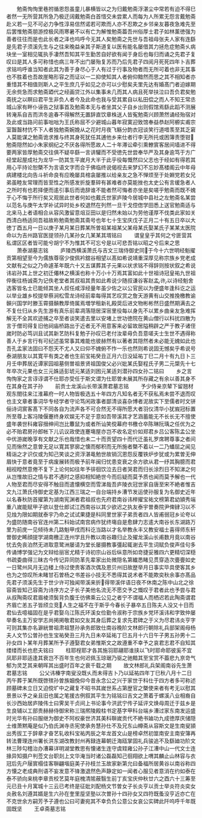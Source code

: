 <!-- { "loadSidebar": true } -->
　　勉斋恂恂里巷拊循恩怨虽童儿暴横皆以之为归戴勉斋浮湛尘中常若有迫不得巳者然一无所营其所急乃极迂阔戴勉斋白首惜交未尝累人而每为人所累无怨言戴勉斋赴义若一见不可必力争性淳易信然诺若可欺而人亦不忍欺之乡邻亲友暮夜急难先至后罢惟勉斋朋游控极风雨寒暑不以有亡为解惟勉斋葢吾州俗厚士君子如林薰徳强为善者往往而是也此长者之泽也呜呼今无其人矣勉斋之先世与吾祖母张夫人家有连繇是先君子须溪先生与之往来晚益亲其子斯道复以医有能名屡借其力拯危症勉斋乆病块坐一室相见辄执手凄然吾知其平生勤苦自好欲有闻于身后也每归而诵之先君子复叹曰是其人多可称惜也病三年不出门屡殆复苏而乃后先君子四阅月死死四年卜吉葬求铭呜呼谁当知者此其为善于身尽心于人有过于行事及物者而无所可着也非无其事也不胜着也吾故崖略形容之而证以一二抑使知其人者俯仰黯然而思之其不相知者亦重惜其不相值则斯人之平生庶几乎如见之亦可以少慰矣夫里先达有婚髙门者迫嫁期无余赀急而求勉斋廼代之经画贷江外以集事未几而其人病且死举扶泣曰吾负君矣勉斋抚之以瞑曰君平生非负人者今及此命也我与受其累自以私田偿之而人不知王常丞城山家有畔仆诬告之狱事首及勉斋本无与者坐其父子自乡出则假馆焉繇此蹈不测展转淹系自吉而洪冬逾春不得解然无置辞直饮章株送人皆寃勉斋兴顾萧然诵经殆宿对及此或当路问前事咄咄为王氏称屈不少避城山暮年寂寞迎致馆奉益恭赵阿榞实甫宗室齧齧材伉不下人者独勉斋婉娩从之花时月夜飞觞分韵衣冠谈笑行道唶羡至其乏窘人莫能谋之勉斋诡求推与终其身死犹任其逋他乡来仕者行李无所托或困簿责堕钳勉斋隠然如小朱家纲纪之不厌各得所愿故人二十年滞讼牵引熏轑賔客居间墙进不得要两家皆厚勉斋交往俱不疑卒繇一言讲驩而不受徳先世尝奉华严及其身逾笃于方广经堂起屋成社为龙华一防其生平嵗月大半于此乎役每慨然曰父志也于经如有得若其用心平持论恕槩不为言语文字而合于佛临终说偈视去来梦幻不忘妙髙楼阁云中年母病建楼北向告斗祈命良有应晚屡具棺衾屡推以给亲友之急不惮烦至于处婣党若女兄弟虽睦友常理而皆至性之所感发折旋羣碎有甚难者亦莫能挫也太史公有言缓急者人之所时有也若择便而逺引事后而诡辞谁不能者然可悔者亦坐是矣嗟乎勉斋而既不媿于心不悔于所行矣又观居此世者何如也戴氏世家庐陵今居城中县社之左勉斋名某尝以范名与庚午太学补试异时处乡校退然在列然一旦干戈倥偬学田悉上送官勉斋适与北来马上者语相合从容风激留意俎豆田以是归然未始以为劳他谨厚不伐类此家如关西清白杨适同吾祖故称勉斋勉斋其斋号也年七十生宝庆戊子正月二十有五日卒以大徳丁酉五月一日以庚子某月某日葬某所曽祖某祖某父某母某氏娶某氏子某某太医院命以为吉州路官医提领孙几某孙女几某某其壻铭曰
　　谓皇皇乎其何之兮匪营其私谓区区者皆可能兮胡宁不为惟其不可忘兮是以可悲吾铭以昭之兮后来之思
　　萧泰湖墓志铭
　　庐陵西横溪萧氏与吉文三瑞侍御史同于今十六世明经魁擢贡第相望至今为儒族尊宿少俊佩衿舘谷相望以髙如希说靖重深厚见称宗族乡党老成文献有之似之乃命遽革年既六十又五谋葬其子元果以状求铭不得辞则按状叙之希说讳岩孙其上世之初迁僊林之横溪也称十万小十万焉其富如此十世祖诗冠皇祐九世祖倅衡往杨诚斋为记佚老堂者其叔祖其贵如此希说少随叔谦谷客赵孟许以诗经魁舍选客皆名士已能倾其坐人叔任咸淳经量年虽少佐之以公官民以为便盛年逢科讫之运以举业雄乡校提举蔡涧松雪龙诗经前辈每得其艺叹赏之詹天游黄有山交推挽檄教谕贑兴国学时滕玉霄摄贑教厚倚属焉増学租新礼殿奨后进文物彬彬然日盛然期满去之不复仕归从乡先生游有真乐前辈凋落隠居深宻里役每以身先不以累乡曲亲友急难挥解无不全其欢迹捕之卒至者谈笑遣去里以安堵上世功徳院在黄山僧行以科扰四散为言于僧司得复旧他祠庙桥路出于近者无不用意客来必留故居隘稍辟之严于教子诸侄嵗时防必笃训且试其新艺防科复勉子孙叹已老付汝辈毋负吾意嗟夫士生世不遇得称善人于乡言行有可纪述虽常事其难能也彼赫然有以著者其隠然者未必能无媿如此也吾孔孟家法固曰不怨天不尤人又曰仰不媿俯不怍一乐也然则希说固无憾矣乎希说号泰湖朋友以其寛平有类之者也生前宝祐癸丑正月六日没延祐丁巳二月十有九日卜三月壬申葬居近谭家园祖墓侧曽祖景贤祖国俊父必兴妣某氏娶程氏子男二元槼先十七年卒次元果也女三元姝适彭琥元某适刘囦元某适刘潜孙四女孙二铭曰
　　乡之言恂恂家之言谆谆谓不仕耶亦受任于斯文谓为仕耶曽未展其所存藏之有余以善其身不在其身在其子孙
　　前贡士龙溪山长带溪萧君墓志铭
　　予少侍亲京辇下留翘材观东閤往来江淮幕府一时人物皆极选五十年四方凡知名者无不获私焉未尝不退而叹也主文章者事词华专经学者守论笃闲政事者鄙清谈喜杂博者泥故实下至儒者时文骈俪诗词賔客髙下不同各自为流声各不可合然无不得所愿大者羽仪清华小犹峩冠标置所至尊上客冯陵偃蹇终身欢娱无不足于意如吾带溪其才艺涵蓄能无不长长无不擅使盛年袭世科雍容搢绅间岂比麞鼠为或者所讪笑傥幕府书檄仓卒陈琳阮瑀之任优为之必不贻君房孙郎帐下儿讥议政使连蹇塲屋亦岂不收名定价如郑君乡吕公客陈孟公坐中优游嵗晚享有文献之乐也哉惜也未二十而贡望四十而代迁虽礼罗席聘尊事之者间见而愀然之意曽无足以寛其寥廓之懐而郁积而无所施者槩不着以一二乃蟠屈之闻见精诣之才识仅或为知己笑谈之资浮湛黾勉世故销沉恩怨反覆铁炉步犹或为累曽无伸眉快于意者竟至于病废展转而极予前年闽归忧患变衰之余方欲从君一纾其胸臆而君相视瞠然意倦不复下上论何如往年予徘徊饮泣去日者哭君而归长涂烈日不知涕之何从岂惟故旧之情与君不遇时之感抑相知絶世今而后疑而莫予质也闻而莫予解也一代人物至君而尽安得不触目而遣懐横空而雪涕哉吾庐陵衣冠世家自唐至宋不絶者惟吉文九江萧氏侍御史定基为江西三瑞之一自台端持乡漕节发运使孙服复为名御史近年以名春秋防首擢第为湖南宪渊者君祖叔也先府君南谷讳榉擢宝祐文榜第君幼頴秀端重八嵗能赋甲子欲以登仕郎试江西南谷以其少欲迟之执友泰宇曽奏院尹俾肄习以不见烛为限如期就泰宇乃命之试试果捷是科同里世家子弟贡者四人皆甫弱冠乡论夸以为盛防随南谷官连州第二科始试南宫病作犹终塲自是愈肆力志逺大南谷长东湖路万里为前庑一见倾待未几路魁甲戌而科讫当路以才名举教永丰又教安福士喜得师东轩曽御史睎顔提学湖南檄正连州学且升教以南谷趣归止及擢龙溪山长甫数月竟以南谷忧去免丧泊然无进取意鹭洲屡请为堂长屡摄教事彊起辄谢去平生词赋负俊声佳句多传诵博学强记为文辩给丽宻尤精于诗初宗山谷后纵意所如竒捷妥雅四六更精切深穏书疏委曲得三昧古今传记异同防革先辈家出处微隠名第纎悉睹见贯穿造次亹亹如史一日鹭州风月无边楼上侍过使贵客酒次偶及恩贝州旧故歴举月日事实毕具使客其乡也为之惊叹所未睹甘石曽杨之书差谷小技无不悉得其说术者不能欺奕秋余事亦髙品先君子须溪先生于世少许可独闻带溪来折得带溪伴语日夜不休南之陈中山北之徐容斋皆知己容斋为诗序方之子长子美他名流无不愿交予之慨叹于君者此也予尝与君从叔陶斋叹君眉棱须鬓背负腹壬彷佛乘云公见之者宁不谓福人而栖迟若此陶斋谓君齐眉亡恙五子皆颀立竞人生之福不在于斯乎今春长子暴卒五日陈夫人没又十日而君仙去噫福固在是乎君娶乌江陈氏环溪女俭勤令淑称于宗族乡党环溪讳和字致仲屡举奏名主万安学志尚掲掲敬君如交友其身后葬之复求先君碑之于义为尽君讳炎亨字可则其集亦名澼絖曽祖肃祖慧孙承务郎致仕南谷晚阶文林郎行朝除礼兵部架阁母杨夫人文节公曽孙也生宝祐癸丑三月九日未卒延祐丁巳五月十六日午子男五孙男十二孙女四卜某年月葬某所予子遵娶君女弟惟斯文之故遵重不幸予之哀君志君不自知其缕缕而长也悲夫铭曰
　　柱耶桯耶才各其施羽耶翮耶谁挟以飞时耶命耶彼奚不宜凤耶非耶适逢其衰岂不百年生也何迟佩玉琼琚乃驱之驰黯其至宝赏不葢悲九亰竒气郁为灵芝其来朝晖其出盛时百年之衰千载之期
　　故文林郎礼兵架阁南谷先生萧君墓志铭
　　公父讳榛字南叟没既乆而未得吉卜乃以延祐四年丁巳秋八月十二日丙午葬于某所既啓殡孙曽族姻俛仰今昔永念公之兴于家世于科仕于四方者多可称述顾墓碑未立日又迫傥圹中之藏复不昭书其嵗世系占第歴官之槩使来者有考无以慰其景景以予之亲且旧也属之笔援古例叙其平生为铭铭曰吉文之萧着于螺溪八业相裔自长沙西始居庐陵伟士曰霁吴干贞间上书论事今洪武宁传子延评文焕母周迁于兹乡是生良辅以工部贵赫赫侍御宋称三瑞熈陵殿柱书定基字甲科台端乡漕过家东南发运盛时光华有孙曰服继为御史不阿权豪世济其美科聨嵗贡代不絶书廸功九成徳厚庆储隠士维萧黙庵是似乃伯氏渊寺丞宪使承务慧孙仕不及兄东山樽斋从容斯文是生南叟頴出秀拔工于辞章才奋艺轧收科宝祐丙辰之年龙首文山是榜卓然初筮南安主南安簿再转法曹理连州署长洪东湖改教封州再録连幕朝迁海瓯掌固礼兵骏追不及繇廸功阶文林三陟勾稽治办漕幕详明湖堂教思有懐诸生连守虞臸雍公孙子江漕中山一代文士连掾异知摄户判莶文台职剡上文华淹当时诸公磊磊知己徊翔欲上喟其麟止山林容与衣冠后先户屦賔榻佳客聨翩堦庭美子孙枝兰玉故家新第允曰备福所居黄谷以南谷称四方懐之老成典刑语不妄发意不锋激退然色声静定如一闻者心服见者意消在约如泰在泰不骄向来桃李章贡校艺莫年庭槐清隂蔽翳生前丁亥宝庆仲秋廿六之酉六十三筹至元已丑十月寓城十三云已考终是征妣刘配杨文节曽女子长炎亨以贡士举炎符炎奕女炎赦名刘遵其婿是生六孙在奎里垕坚塾以次曽孙十四孙女又四符既蚤没亨近亦亡在不克世余方嗣芳予子遵也公曰可妻宛其不幸负负公意公女哀公实碑此阡呜呼千年既固既坚
　　王卓斋墓志铭
